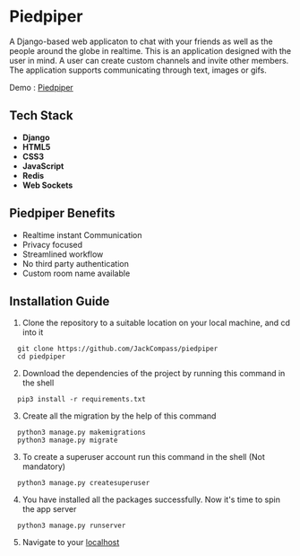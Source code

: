 # Piedpiper

A Django-based web applicaton to chat with your friends as well as the people around the globe in realtime. This is an application designed with the user in mind.
A user can create custom channels and invite other members.
The application supports communicating through text, images or gifs. 

Demo : [Piedpiper](https://youtu.be/km2-S0rkKRA)

## Tech Stack
- **Django**
- **HTML5**
- **CSS3**
- **JavaScript**
- **Redis**
- **Web Sockets**

## Piedpiper Benefits
- Realtime instant Communication
- Privacy focused
- Streamlined workflow
- No third party authentication
- Custom room name available

## Installation Guide
1. Clone the repository to a suitable location on your local machine, and cd into it
```
  git clone https://github.com/JackCompass/piedpiper
  cd piedpiper
```
  
2. Download the dependencies of the project by running this command in the shell
```
  pip3 install -r requirements.txt
```
3. Create all the migration by the help of this command 
```
  python3 manage.py makemigrations
  python3 manage.py migrate
```
3. To create a superuser account run this command in the shell (Not mandatory)
```
  python3 manage.py createsuperuser
```
4. You have installed all the packages successfully. Now it's time to spin the app server
```
  python3 manage.py runserver
```
5. Navigate to your [localhost](http://localhost:8000/)
